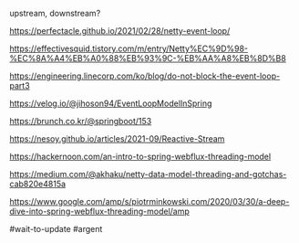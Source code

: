 upstream, downstream?

https://perfectacle.github.io/2021/02/28/netty-event-loop/

https://effectivesquid.tistory.com/m/entry/Netty%EC%9D%98-%EC%8A%A4%EB%A0%88%EB%93%9C-%EB%AA%A8%EB%8D%B8

https://engineering.linecorp.com/ko/blog/do-not-block-the-event-loop-part3


https://velog.io/@jihoson94/EventLoopModelInSpring

https://brunch.co.kr/@springboot/153

https://nesoy.github.io/articles/2021-09/Reactive-Stream

https://hackernoon.com/an-intro-to-spring-webflux-threading-model

https://medium.com/@akhaku/netty-data-model-threading-and-gotchas-cab820e4815a

https://www.google.com/amp/s/piotrminkowski.com/2020/03/30/a-deep-dive-into-spring-webflux-threading-model/amp


#wait-to-update 
#argent